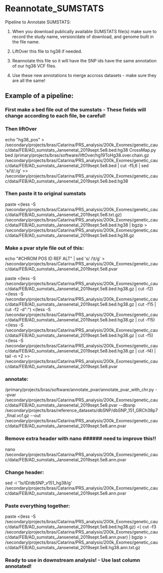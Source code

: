 # Reannotate_SUMSTATS

Pipeline to Annotate SUMSTATS:

1. When you download publically available SUMSTATS file(s) make sure to record the study name, version/date of download, and genome built in the file name.

2. LiftOver this file to hg38 if needed. 

3. Reannotate this file so it will have the SNP ids have the same annotation of our hg38 VCF files.

4. Use these new annotations to merge accross datasets - make sure they are all the same!


## Example of a pipeline:

### First make a bed file out of the sumstats - These fields will change according to each file, be careful! 


### Then liftOver
echo "hg38_pos" > /secondary/projects/bras/Catarina/PRS_analysis/200k_Exomes/genetic_cauc/data/FEB/AD_sumstats_Jansenetal_2019sept.5e8.bed.hg38
CrossMap.py bed /primary/projects/bras/software/liftOver/hg19ToHg38.over.chain.gz /secondary/projects/bras/Catarina/PRS_analysis/200k_Exomes/genetic_cauc/data/FEB/AD_sumstats_Jansenetal_2019sept.5e8.bed | cut -f5,6 | sed 's/\t/:/g' >> /secondary/projects/bras/Catarina/PRS_analysis/200k_Exomes/genetic_cauc/data/FEB/AD_sumstats_Jansenetal_2019sept.5e8.bed.hg38


### Then paste it to original sumstats
paste <(less -S /secondary/projects/bras/Catarina/PRS_analysis/200k_Exomes/genetic_cauc/data/FEB/AD_sumstats_Jansenetal_2019sept.5e8.txt.gz) /secondary/projects/bras/Catarina/PRS_analysis/200k_Exomes/genetic_cauc/data/FEB/AD_sumstats_Jansenetal_2019sept.5e8.bed.hg38 | bgzip > /secondary/projects/bras/Catarina/PRS_analysis/200k_Exomes/genetic_cauc/data/FEB/AD_sumstats_Jansenetal_2019sept.5e8.bed.hg38.gz


### Make a pvar style file out of this:
echo "#CHROM POS ID REF ALT" | sed 's/ /\t/g' > /secondary/projects/bras/Catarina/PRS_analysis/200k_Exomes/genetic_cauc/data/FEB/AD_sumstats_Jansenetal_2019sept.5e8.pvar

paste <(less -S /secondary/projects/bras/Catarina/PRS_analysis/200k_Exomes/genetic_cauc/data/FEB/AD_sumstats_Jansenetal_2019sept.5e8.bed.hg38.gz | cut -f2) <(less -S /secondary/projects/bras/Catarina/PRS_analysis/200k_Exomes/genetic_cauc/data/FEB/AD_sumstats_Jansenetal_2019sept.5e8.bed.hg38.gz | cut -f15 | cut -f2 -d":") <(less -S /secondary/projects/bras/Catarina/PRS_analysis/200k_Exomes/genetic_cauc/data/FEB/AD_sumstats_Jansenetal_2019sept.5e8.bed.hg38.gz | cut -f15) <(less -S /secondary/projects/bras/Catarina/PRS_analysis/200k_Exomes/genetic_cauc/data/FEB/AD_sumstats_Jansenetal_2019sept.5e8.bed.hg38.gz | cut -f5) <(less -S /secondary/projects/bras/Catarina/PRS_analysis/200k_Exomes/genetic_cauc/data/FEB/AD_sumstats_Jansenetal_2019sept.5e8.bed.hg38.gz | cut -f4) | tail -n +2 >> /secondary/projects/bras/Catarina/PRS_analysis/200k_Exomes/genetic_cauc/data/FEB/AD_sumstats_Jansenetal_2019sept.5e8.pvar


### annotate:
/primary/projects/bras/software/annotate_pvar/annotate_pvar_with_chr.py --pvar /secondary/projects/bras/Catarina/PRS_analysis/200k_Exomes/genetic_cauc/data/FEB/AD_sumstats_Jansenetal_2019sept.5e8.pvar --dbsnp /secondary/projects/bras/reference_datasets/dbSNP/dbSNP_151_GRCh38p7_final.vcf.gz --out /secondary/projects/bras/Catarina/PRS_analysis/200k_Exomes/genetic_cauc/data/FEB/AD_sumstats_Jansenetal_2019sept.5e8.ann.pvar


### Remove extra header with nano ###### need to improve this!!
nano /secondary/projects/bras/Catarina/PRS_analysis/200k_Exomes/genetic_cauc/data/FEB/AD_sumstats_Jansenetal_2019sept.5e8.ann.pvar


### Change header:
sed -i '1s/ID/dbSNP_v151_hg38/g' /secondary/projects/bras/Catarina/PRS_analysis/200k_Exomes/genetic_cauc/data/FEB/AD_sumstats_Jansenetal_2019sept.5e8.ann.pvar


### Paste everything together:
paste <(less -S /secondary/projects/bras/Catarina/PRS_analysis/200k_Exomes/genetic_cauc/data/FEB/AD_sumstats_Jansenetal_2019sept.5e8.bed.hg38.gz) <( cut -f3 /secondary/projects/bras/Catarina/PRS_analysis/200k_Exomes/genetic_cauc/data/FEB/AD_sumstats_Jansenetal_2019sept.5e8.ann.pvar) | bgzip > /secondary/projects/bras/Catarina/PRS_analysis/200k_Exomes/genetic_cauc/data/FEB/AD_sumstats_Jansenetal_2019sept.5e8.hg38.ann.txt.gz


### Ready to use in downstream analysis! - Use last column annotated!
